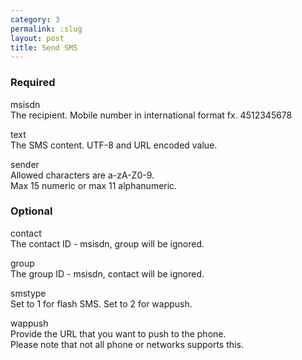 ```yaml
---
category: 3
permalink: :slug
layout: post
title: Send SMS
---
```

<h3>
	<span class="label label-default">Required</span>
</h3>


<span class="text-primary">msisdn</span><br />
<span class="m-l-2">The recipient. Mobile number in international format fx. 4512345678</span>

<span class="text-primary">text</span><br />
<span class="m-l-2">The SMS content. UTF-8 and URL encoded value.</span>

<span class="text-primary">sender</span><br />
<span class="m-l-2">Allowed characters are a-zA-Z0-9.</span>
<br />
<span class="m-l-2">Max 15 numeric or max 11 alphanumeric.</span>
<br />





<h3>
	<span class="label label-default">Optional</span>
</h3>


<span class="text-primary">contact</span><br />
<span class="m-l-2">The contact ID - msisdn, group will be ignored.</span>

<span class="text-primary">group</span><br />
<span class="m-l-2">The group ID - msisdn, contact will be ignored.</span>

<span class="text-primary">smstype</span><br />
<span class="m-l-2">Set to 1 for flash SMS. Set to 2 for wappush.</span>

<span class="text-primary">wappush</span><br />
<span class="m-l-2">Provide the URL that you want to push to the phone.</span>
<br />
<span class="m-l-2">Please note that not all phone or networks supports this.</span>